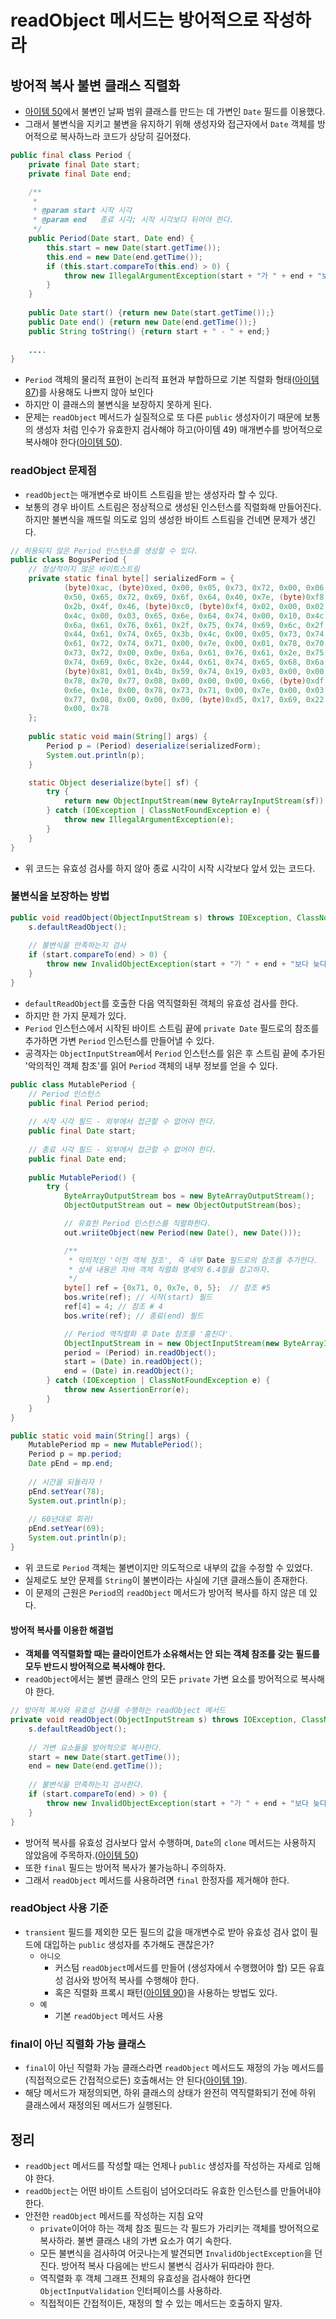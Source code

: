 # readObject 메서드는 방어적으로 작성하라

## 방어적 복사 불변 클래스 직렬화

* [아이템 50](https://github.com/parkhanbeen/study/blob/master/effective-java/8%EC%9E%A5/50.%EC%A0%81%EC%8B%9C%EC%97%90%20%EB%B0%A9%EC%96%B4%EC%A0%81%20%EB%B3%B5%EC%82%AC%EB%B3%B8%EC%9D%84%20%EB%A7%8C%EB%93%A4%EB%9D%BC.md)에서 불변인 날짜 범위 클래스를 만드는 데 가변인 `Date` 필드를 이용했다.
* 그래서 불변식을 지키고 불변을 유지하기 위해 생성자와 접근자에서 `Date` 객체를 방어적으로 복사하느라 코드가 상당히 길어졌다.

```java
public final class Period {
    private final Date start;
    private final Date end;

    /**
     * 
     * @param start 시작 시각
     * @param end   종료 시각; 시작 시각보다 뒤어야 한다.
     */
    public Period(Date start, Date end) {
        this.start = new Date(start.getTime());
        this.end = new Date(end.getTime());
        if (this.start.compareTo(this.end) > 0) {
            throw new IllegalArgumentException(start + "가 " + end + "보다 늦다.");
        }
    }
    
    public Date start() {return new Date(start.getTime());}
    public Date end() {return new Date(end.getTime());}
    public String toString() {return start + " - " + end;}
    
    ....
}
```

* `Period` 객체의 물리적 표현이 논리적 표현과 부합하므로 기본 직렬화 형태([아이템 87](https://github.com/parkhanbeen/study/blob/master/effective-java/12%EC%9E%A5/87.%EC%BB%A4%EC%8A%A4%ED%85%80%20%EC%A7%81%EB%A0%AC%ED%99%94%20%ED%98%95%ED%83%9C%EB%A5%BC%20%EA%B3%A0%EB%A0%A4%ED%95%B4%EB%B3%B4%EB%9D%BC.md))를 사용해도 나쁘지 않아 보인다
* 하지만 이 클래스의 불변식을 보장하지 못하게 된다.
* 문제는 `readObject` 메서드가 실질적으로 또 다른 `public` 생성자이기 때문에 보통의 생성자 처럼 인수가 유효한지 검사해야 하고(아이템 49)
 매개변수를 방어적으로 복사해야 한다([아이템 50](https://github.com/parkhanbeen/study/blob/master/effective-java/8%EC%9E%A5/50.%EC%A0%81%EC%8B%9C%EC%97%90%20%EB%B0%A9%EC%96%B4%EC%A0%81%20%EB%B3%B5%EC%82%AC%EB%B3%B8%EC%9D%84%20%EB%A7%8C%EB%93%A4%EB%9D%BC.md)).


### readObject 문제점

* `readObject`는 매개변수로 바이트 스트림을 받는 생성자라 할 수 있다.
* 보통의 경우 바이트 스트림은 정상적으로 생성된 인스턴스를 직렬화해 만들어진다. 하지만 불변식을 깨뜨릴 의도로 임의 생성한 바이트 스트림을 건네면 문제가 생긴다.

```java
// 허용되지 않은 Period 인스턴스를 생성할 수 있다.
public class BogusPeriod {
    // 정상적이지 않은 바이트스트림
    private static final byte[] serializedForm = {
            (byte)0xac, (byte)0xed, 0x00, 0x05, 0x73, 0x72, 0x00, 0x06,
            0x50, 0x65, 0x72, 0x69, 0x6f, 0x64, 0x40, 0x7e, (byte)0xf8,
            0x2b, 0x4f, 0x46, (byte)0xc0, (byte)0xf4, 0x02, 0x00, 0x02,
            0x4c, 0x00, 0x03, 0x65, 0x6e, 0x64, 0x74, 0x00, 0x10, 0x4c,
            0x6a, 0x61, 0x76, 0x61, 0x2f, 0x75, 0x74, 0x69, 0x6c, 0x2f,
            0x44, 0x61, 0x74, 0x65, 0x3b, 0x4c, 0x00, 0x05, 0x73, 0x74,
            0x61, 0x72, 0x74, 0x71, 0x00, 0x7e, 0x00, 0x01, 0x78, 0x70,
            0x73, 0x72, 0x00, 0x0e, 0x6a, 0x61, 0x76, 0x61, 0x2e, 0x75,
            0x74, 0x69, 0x6c, 0x2e, 0x44, 0x61, 0x74, 0x65, 0x68, 0x6a,
            (byte)0x81, 0x01, 0x4b, 0x59, 0x74, 0x19, 0x03, 0x00, 0x00,
            0x78, 0x70, 0x77, 0x08, 0x00, 0x00, 0x00, 0x66, (byte)0xdf,
            0x6e, 0x1e, 0x00, 0x78, 0x73, 0x71, 0x00, 0x7e, 0x00, 0x03,
            0x77, 0x08, 0x00, 0x00, 0x00, (byte)0xd5, 0x17, 0x69, 0x22,
            0x00, 0x78
    };
    
    public static void main(String[] args) {
        Period p = (Period) deserialize(serializedForm);
        System.out.println(p);
    }

    static Object deserialize(byte[] sf) {
        try {
            return new ObjectInputStream(new ByteArrayInputStream(sf)).readObject();
        } catch (IOException | ClassNotFoundException e) {
            throw new IllegalArgumentException(e);
        }
    }
}
```

* 위 코드는 유효성 검사를 하지 않아 종료 시각이 시작 시각보다 앞서 있는 코드다.

### 불변식을 보장하는 방법

```java
public void readObject(ObjectInputStream s) throws IOException, ClassNotFoundException {
    s.defaultReadObject();
    
    // 불변식을 만족하는지 검사
    if (start.compareTo(end) > 0) {
        throw new InvalidObjectException(start + "가 " + end + "보다 늦다.");
    }
}
```

* `defaultReadObject`를 호출한 다음 역직렬화된 객체의 유효성 검사를 한다.
* 하지만 한 가지 문제가 있다. 
* `Period` 인스턴스에서 시작된 바이트 스트림 끝에 `private Date` 필드로의 참조를 추가하면 가변 `Period` 인스턴스를 만들어낼 수 있다.
* 공격자는 `ObjectInputStream`에서 `Period` 인스턴스를 읽은 후 스트림 끝에 추가된 '악의적인 객체 참조'를 읽어 `Period` 객체의 내부 정보를
 얻을 수 있다.

```java
public class MutablePeriod {
    // Period 인스턴스
    public final Period period;
    
    // 시작 시각 필드 - 외부에서 접근할 수 없어야 한다.
    public final Date start;
    
    // 종료 시각 필드 - 외부에서 접근할 수 없어야 한다.
    public final Date end;
    
    public MutablePeriod() {
        try {
            ByteArrayOutputStream bos = new ByteArrayOutputStream();
            ObjectOutputStream out = new ObjectOutputStream(bos);

            // 유효한 Period 인스턴스를 직렬화한다.
            out.wriiteObject(new Period(new Date(), new Date()));

            /**
             * 악의적인 '이전 객체 참조', 즉 내부 Date 필드로의 참조를 추가한다.
             * 상세 내용은 자바 객체 직렬화 명세의 6.4절을 참고하자.
             */
            byte[] ref = {0x71, 0, 0x7e, 0, 5};  // 참조 #5
            bos.write(ref); // 시작(start) 필드
            ref[4] = 4; // 참조 # 4
            bos.write(ref); // 종료(end) 필드

            // Period 역직렬화 후 Date 참조를 '훔친다'.
            ObjectInputStream in = new ObjectInputStream(new ByteArrayInputStream(bos.toByteArray()));
            period = (Period) in.readObject();
            start = (Date) in.readObject();
            end = (Date) in.readObject();
        } catch (IOException | ClassNotFoundException e) {
            throw new AssertionError(e);
        }
    }
}
```

```java
public static void main(String[] args) {
    MutablePeriod mp = new MutablePeriod();
    Period p = mp.period;
    Date pEnd = mp.end;
    
    // 시간을 되돌리자 !
    pEnd.setYear(78);
    System.out.println(p);
    
    // 60년대로 회귀!
    pEnd.setYear(69);
    System.out.println(p);
}
```

* 위 코드로 `Period` 객체는 불변이지만 의도적으로 내부의 값을 수정할 수 있었다.
* 실제로도 보안 문제를 `String`이 불변이라는 사실에 기댄 클래스들이 존재한다.
* 이 문제의 근원은 `Period`의 `readObject` 메서드가 방어적 복사를 하지 않은 데 있다.

#### 방어적 복사를 이용한 해결법

* **객체를 역직렬화할 때는 클라이언트가 소유해서는 안 되는 객체 참조를 갖는 필드를 모두 반드시 방어적으로 복사해야 한다.**
* `readObject`에서는 불변 클래스 안의 모든 `private` 가변 요소를 방어적으로 복사해야 한다.

```java
// 방어적 복사와 유효성 검사를 수행하는 readObject 메서드
private void readObject(ObjectInputStream s) throws IOException, ClassNotFoundException {
    s.defaultReadObject();
    
    // 가변 요소들을 방어적으로 복사한다.
    start = new Date(start.getTime());
    end = new Date(end.getTime());
    
    // 불변식을 만족하는지 검사한다.
    if (start.compareTo(end) > 0) {
        throw new InvalidObjectException(start + "가 " + end + "보다 늦다.");
    }
}
```

* 방어적 복사를 유효성 검사보다 앞서 수행하며, `Date`의 `clone` 메서드는 사용하지 않았음에 주목하자.([아이템 50](https://github.com/parkhanbeen/study/blob/master/effective-java/8%EC%9E%A5/50.%EC%A0%81%EC%8B%9C%EC%97%90%20%EB%B0%A9%EC%96%B4%EC%A0%81%20%EB%B3%B5%EC%82%AC%EB%B3%B8%EC%9D%84%20%EB%A7%8C%EB%93%A4%EB%9D%BC.md))
* 또한 `final` 필드는 방어적 복사가 불가능하니 주의하자.
* 그래서 `readObject` 메서드를 사용하려면 `final` 한정자를 제거해야 한다.

### readObject 사용 기준

* `transient` 필드를 제외한 모든 필드의 값을 매개변수로 받아 유효성 검사 없이 필드에 대입하는 `public` 생성자를 추가해도 괜찮은가?
  * `아니오`
    * 커스텀 `readObject`메서드를 만들어 (생성자에서 수행했어야 할) 모든 유효성 검사와 방어적 복사를 수행해야 한다.
    * 혹은 직렬화 프록시 패턴([아이템 90](https://github.com/parkhanbeen/study/blob/master/effective-java/12%EC%9E%A5/90.%EC%A7%81%EB%A0%AC%ED%99%94%EB%90%9C%20%EC%9D%B8%EC%8A%A4%ED%84%B4%EC%8A%A4%20%EB%8C%80%EC%8B%A0%20%EC%A7%81%EB%A0%AC%ED%99%94%20%ED%94%84%EB%A1%9D%EC%8B%9C%20%EC%82%AC%EC%9A%A9%EC%9D%84%20%EA%B2%80%ED%86%A0%ED%95%98%EB%9D%BC.md))을 사용하는 방법도 있다.
  * `예`
    * 기본 `readObject` 메서드 사용

### final이 아닌 직렬화 가능 클래스

* `final`이 아닌 직렬화 가능 클래스라면 `readObject` 메서드도 재정의 가능 메서드를 (직접적으로든 간접적으로든) 호출해서는 안 된다([아이템 19](https://github.com/parkhanbeen/study/blob/master/effective-java/4%EC%9E%A5/19.%EC%83%81%EC%86%8D%EC%9D%84%20%EA%B3%A0%EB%A0%A4%ED%95%B4%20%EC%84%A4%EA%B3%84%ED%95%98%EA%B3%A0%20%EB%AC%B8%EC%84%9C%ED%99%94%ED%95%98%EB%9D%BC.%20%EA%B7%B8%EB%9F%AC%EC%A7%80%20%EC%95%8A%EC%95%98%EB%8B%A4%EB%A9%B4%20%EC%83%81%EC%86%8D%EC%9D%84%20%EA%B8%88%EC%A7%80%ED%95%98%EB%9D%BC.md)).
* 해당 메서드가 재정의되면, 하위 클래스의 상태가 완전히 역직렬화되기 전에 하위 클래스에서 재정의된 메서드가 실행된다.


## 정리

* `readObject` 메서드를 작성할 때는 언제나 `public` 생성자를 작성하는 자세로 임해야 한다.
* `readObject`는 어떤 바이트 스트림이 넘어오더라도 유효한 인스턴스를 만들어내야 한다.
* 안전한 `readObject` 메서드를 작성하는 지침 요약
  * `private`이어야 하는 객체 참조 필드는 각 필드가 가리키는 객체를 방어적으로 복사하라. 불변 클래스 내의 가변 요소가 여기 속한다.
  * 모든 불변식을 검사하여 어긋나는게 발견되면 `InvalidObjectException`을 던진다. 방어적 복사 다음에는 반드시 불변식 검사가 뒤따라야 한다.
  * 역직렬화 후 객체 그래프 전체의 유효성을 검사해야 한다면 `ObjectInputValidation` 인터페이스를 사용하라.
  * 직접적이든 간접적이든, 재정의 할 수 있는 메서드는 호출하지 말자.
